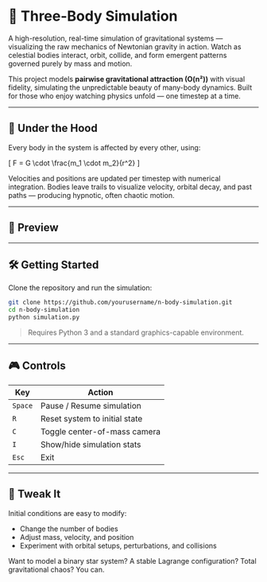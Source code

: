 # 🌌 Three-Body Simulation

A high-resolution, real-time simulation of gravitational systems — visualizing the raw mechanics of Newtonian gravity in action. Watch as celestial bodies interact, orbit, collide, and form emergent patterns governed purely by mass and motion.

This project models **pairwise gravitational attraction (O(n²))** with visual fidelity, simulating the unpredictable beauty of many-body dynamics. Built for those who enjoy watching physics unfold — one timestep at a time.

---

## 🧠 Under the Hood

Every body in the system is affected by every other, using:

\[
F = G \cdot \frac{m_1 \cdot m_2}{r^2}
\]

Velocities and positions are updated per timestep with numerical integration. Bodies leave trails to visualize velocity, orbital decay, and past paths — producing hypnotic, often chaotic motion.

---

## 📸 Preview



---

## 🛠️ Getting Started

Clone the repository and run the simulation:

```bash
git clone https://github.com/yourusername/n-body-simulation.git
cd n-body-simulation
python simulation.py
```

> Requires Python 3 and a standard graphics-capable environment.

---

## 🎮 Controls

| Key        | Action                              |
|------------|-------------------------------------|
| `Space`    | Pause / Resume simulation           |
| `R`        | Reset system to initial state       |
| `C`        | Toggle center-of-mass camera        |
| `I`        | Show/hide simulation stats          |
| `Esc`      | Exit                                |

---

## 🧭 Tweak It

Initial conditions are easy to modify:
- Change the number of bodies
- Adjust mass, velocity, and position
- Experiment with orbital setups, perturbations, and collisions

Want to model a binary star system? A stable Lagrange configuration? Total gravitational chaos? You can.
